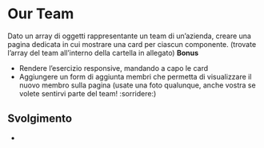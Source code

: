 Our Team
===
Dato un array di oggetti rappresentante un team di un’azienda, creare una pagina dedicata  in cui mostrare una card per ciascun componente.
(trovate l’array del team all’interno della cartella in allegato)
**Bonus**
- Rendere l’esercizio responsive, mandando a capo le card
- Aggiungere un form di aggiunta membri che permetta di visualizzare il nuovo membro sulla pagina (usate una foto qualunque, anche vostra se volete sentirvi parte del team! :sorridere:)
## Svolgimento
- 